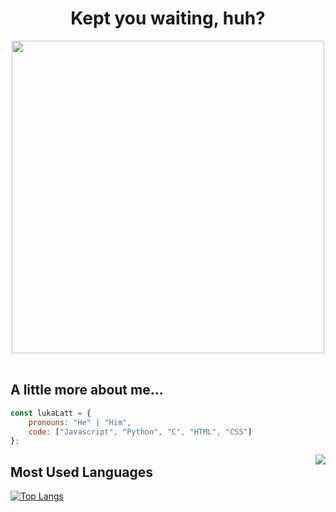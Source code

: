 <h1 align="center">Kept you waiting, huh?</h1>

<div align="center">
    
<img width="500" src="https://media.tenor.com/SKLHQ_xwWD0AAAAd/metal-gear-big-boss.gif">
    
</div>

<br>

<h2>A little more about me...</h2>

```javascript
const lukaLatt = {
    pronouns: "He" | "Him",
    code: ["Javascript", "Python", "C", "HTML", "CSS"]
};
```

<img align="right" src="https://media.tenor.com/_cWDaC9ljYkAAAAC/mgs4snake-mgs4.gif">

<h2>Most Used Languages</h2>

[![Top Langs](https://github-readme-stats.vercel.app/api/top-langs/?username=LukaLattanzi&theme=dark)](https://github.com/anuraghazra/github-readme-stats)
